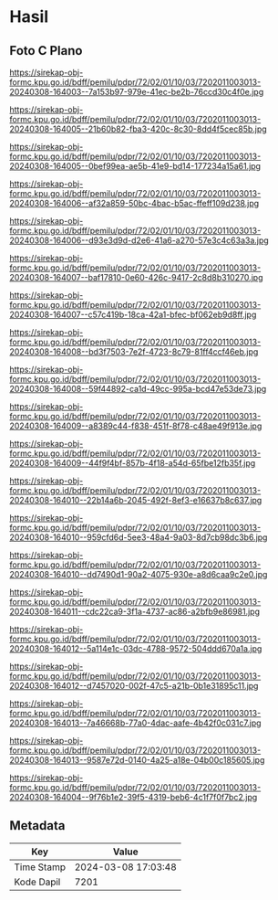 # Hasil

## Foto C Plano

https://sirekap-obj-formc.kpu.go.id/bdff/pemilu/pdpr/72/02/01/10/03/7202011003013-20240308-164003--7a153b97-979e-41ec-be2b-76ccd30c4f0e.jpg

https://sirekap-obj-formc.kpu.go.id/bdff/pemilu/pdpr/72/02/01/10/03/7202011003013-20240308-164005--21b60b82-fba3-420c-8c30-8dd4f5cec85b.jpg

https://sirekap-obj-formc.kpu.go.id/bdff/pemilu/pdpr/72/02/01/10/03/7202011003013-20240308-164005--0bef99ea-ae5b-41e9-bd14-177234a15a61.jpg

https://sirekap-obj-formc.kpu.go.id/bdff/pemilu/pdpr/72/02/01/10/03/7202011003013-20240308-164006--af32a859-50bc-4bac-b5ac-ffeff109d238.jpg

https://sirekap-obj-formc.kpu.go.id/bdff/pemilu/pdpr/72/02/01/10/03/7202011003013-20240308-164006--d93e3d9d-d2e6-41a6-a270-57e3c4c63a3a.jpg

https://sirekap-obj-formc.kpu.go.id/bdff/pemilu/pdpr/72/02/01/10/03/7202011003013-20240308-164007--baf17810-0e60-426c-9417-2c8d8b310270.jpg

https://sirekap-obj-formc.kpu.go.id/bdff/pemilu/pdpr/72/02/01/10/03/7202011003013-20240308-164007--c57c419b-18ca-42a1-bfec-bf062eb9d8ff.jpg

https://sirekap-obj-formc.kpu.go.id/bdff/pemilu/pdpr/72/02/01/10/03/7202011003013-20240308-164008--bd3f7503-7e2f-4723-8c79-81ff4ccf46eb.jpg

https://sirekap-obj-formc.kpu.go.id/bdff/pemilu/pdpr/72/02/01/10/03/7202011003013-20240308-164008--59f44892-ca1d-49cc-995a-bcd47e53de73.jpg

https://sirekap-obj-formc.kpu.go.id/bdff/pemilu/pdpr/72/02/01/10/03/7202011003013-20240308-164009--a8389c44-f838-451f-8f78-c48ae49f913e.jpg

https://sirekap-obj-formc.kpu.go.id/bdff/pemilu/pdpr/72/02/01/10/03/7202011003013-20240308-164009--44f9f4bf-857b-4f18-a54d-65fbe12fb35f.jpg

https://sirekap-obj-formc.kpu.go.id/bdff/pemilu/pdpr/72/02/01/10/03/7202011003013-20240308-164010--22b14a6b-2045-492f-8ef3-e16637b8c637.jpg

https://sirekap-obj-formc.kpu.go.id/bdff/pemilu/pdpr/72/02/01/10/03/7202011003013-20240308-164010--959cfd6d-5ee3-48a4-9a03-8d7cb98dc3b6.jpg

https://sirekap-obj-formc.kpu.go.id/bdff/pemilu/pdpr/72/02/01/10/03/7202011003013-20240308-164010--dd7490d1-90a2-4075-930e-a8d6caa9c2e0.jpg

https://sirekap-obj-formc.kpu.go.id/bdff/pemilu/pdpr/72/02/01/10/03/7202011003013-20240308-164011--cdc22ca9-3f1a-4737-ac86-a2bfb9e86981.jpg

https://sirekap-obj-formc.kpu.go.id/bdff/pemilu/pdpr/72/02/01/10/03/7202011003013-20240308-164012--5a114e1c-03dc-4788-9572-504ddd670a1a.jpg

https://sirekap-obj-formc.kpu.go.id/bdff/pemilu/pdpr/72/02/01/10/03/7202011003013-20240308-164012--d7457020-002f-47c5-a21b-0b1e31895c11.jpg

https://sirekap-obj-formc.kpu.go.id/bdff/pemilu/pdpr/72/02/01/10/03/7202011003013-20240308-164013--7a46668b-77a0-4dac-aafe-4b42f0c031c7.jpg

https://sirekap-obj-formc.kpu.go.id/bdff/pemilu/pdpr/72/02/01/10/03/7202011003013-20240308-164013--9587e72d-0140-4a25-a18e-04b00c185605.jpg

https://sirekap-obj-formc.kpu.go.id/bdff/pemilu/pdpr/72/02/01/10/03/7202011003013-20240308-164004--9f76b1e2-39f5-4319-beb6-4c1f7f0f7bc2.jpg


## Metadata

| Key        | Value               |
| ---------- | ------------------- |
| Time Stamp | 2024-03-08 17:03:48 |
| Kode Dapil | 7201                |



